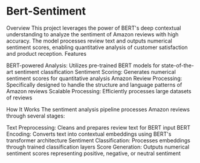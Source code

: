 # Bert-Sentiment

Overview
This project leverages the power of BERT's deep contextual understanding to analyze the sentiment of Amazon reviews with high accuracy. The model processes review text and outputs numerical sentiment scores, enabling quantitative analysis of customer satisfaction and product reception.
Features

BERT-powered Analysis: Utilizes pre-trained BERT models for state-of-the-art sentiment classification
Sentiment Scoring: Generates numerical sentiment scores for quantitative analysis
Amazon Review Processing: Specifically designed to handle the structure and language patterns of Amazon reviews
Scalable Processing: Efficiently processes large datasets of reviews

How It Works
The sentiment analysis pipeline processes Amazon reviews through several stages:

Text Preprocessing: Cleans and prepares review text for BERT input
BERT Encoding: Converts text into contextual embeddings using BERT's transformer architecture
Sentiment Classification: Processes embeddings through trained classification layers
Score Generation: Outputs numerical sentiment scores representing positive, negative, or neutral sentiment
